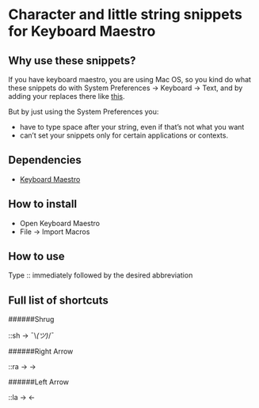 # Character and little string snippets for Keyboard Maestro

## Why use these snippets?
If you have keyboard maestro, you are using Mac OS, so you kind do what these snippets do with System Preferences → Keyboard → Text, and by adding your replaces there like [this](http://www.theatlantic.com/technology/archive/2014/05/the-best-way-to-type-__/371351/).

But by just using the System Preferences you:
* have to type space after your string, even if that’s not what you want
* can’t set your snippets only for certain applications or contexts.

## Dependencies

* [Keyboard Maestro](http://www.keyboardmaestro.com/)

## How to install

* Open Keyboard Maestro
* File → Import Macros

## How to use

Type :: immediately followed by the desired abbreviation

## Full list of shortcuts

######Shrug

::sh → ¯\\_(ツ)_/¯

######Right Arrow

::ra → →

######Left Arrow

::la → ←
